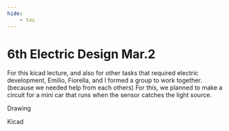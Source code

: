 ```yaml
---
hide:
    - toc
---
```


**6th Electric Design Mar.2**
===============
For this kicad lecture, and also for other tasks that  required  electric development, Emilio, Fiorella, and I formed a group to work together. (because we needed help from each others) 
For this, we planned to make a circuit for a mini car that runs when the sensor catches the light source. 

Drawing

Kicad


 
